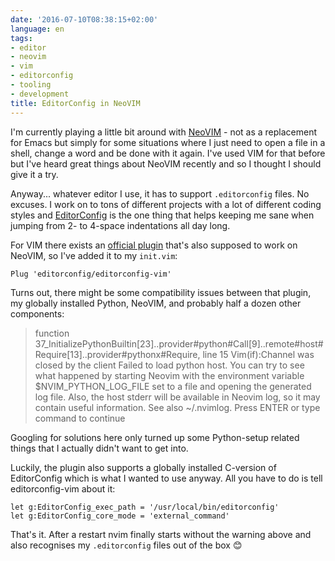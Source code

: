 ```yaml
---
date: '2016-07-10T08:38:15+02:00'
language: en
tags:
- editor
- neovim
- vim
- editorconfig
- tooling
- development
title: EditorConfig in NeoVIM
---
```


I'm currently playing a little bit around with [NeoVIM][] - not as a replacement
for Emacs but simply for some situations where I just need to open a file in a
shell, change a word and be done with it again. I've used VIM for that before
but I've heard great things about NeoVIM recently and so I thought I should give
it a try.

Anyway... whatever editor I use, it has to support `.editorconfig` files. No
excuses. I work on to tons of different projects with a lot of different coding
styles and [EditorConfig][] is the one thing that helps keeping me sane when
jumping from 2- to 4-space indentations all day long.

For VIM there exists an [official plugin][] that's also supposed to work on
NeoVIM, so I've added it to my `init.vim`:

```
Plug 'editorconfig/editorconfig-vim'
```

Turns out, there might be some compatibility issues between that plugin, my
globally installed Python, NeoVIM, and probably half a dozen other components:

> function <SNR>37_InitializePythonBuiltin[23]..provider#python#Call[9]..remote#host#Require[13]..provider#pythonx#Require, line 15
> Vim(if):Channel was closed by the client
> Failed to load python host. You can try to see what happened by starting Neovim with the environment variable $NVIM_PYTHON_LOG_FILE set to a file and opening the generated log file. Also, the host stderr will be available in Neovim log, so it may contain useful information. See also ~/.nvimlog.
> Press ENTER or type command to continue

Googling for solutions here only turned up some Python-setup related things that
I actually didn't want to get into.

Luckily, the plugin also supports a globally installed C-version of EditorConfig
which is what I wanted to use anyway. All you have to do is tell
editorconfig-vim about it:

```
let g:EditorConfig_exec_path = '/usr/local/bin/editorconfig'
let g:EditorConfig_core_mode = 'external_command'
```

That's it. After a restart nvim finally starts without the warning above and
also recognises my `.editorconfig` files out of the box 😊

[neovim]: https://neovim.io/
[official plugin]: https://github.com/editorconfig/editorconfig-vim/
[editorconfig]: http://editorconfig.org/
